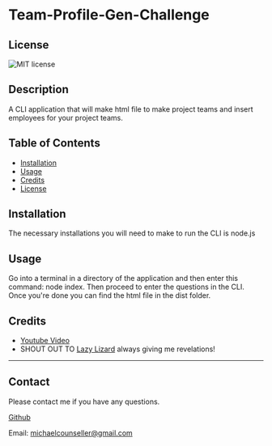 # Team-Profile-Gen-Challenge
  ## License
  ![MIT license](https://img.shields.io/badge/License-MIT-yellow.svg)

  ## Description 

  A CLI application that will make html file to make project teams and insert employees for your project teams.

## Table of Contents

* [Installation](#installation)
* [Usage](#usage)
* [Credits](#credits)
* [License](#license)


## Installation

The necessary installations you will need to make to run the CLI is node.js

## Usage

Go into a terminal in a directory of the application and then enter this command: node index. Then proceed to enter the questions in the CLI. Once you're done you can find the html file in the dist folder.

## Credits

* [Youtube Video](www.youtube.com/watch?v=1AxFrY2oSiw)
* SHOUT OUT TO [Lazy Lizard](https://github.com/LazyLizard95) always giving me revelations!

---

## Contact

Please contact me if you have any questions.

[Github](https://github.com/94r0372189547389)

Email: michaelcounseller@gmail.com

